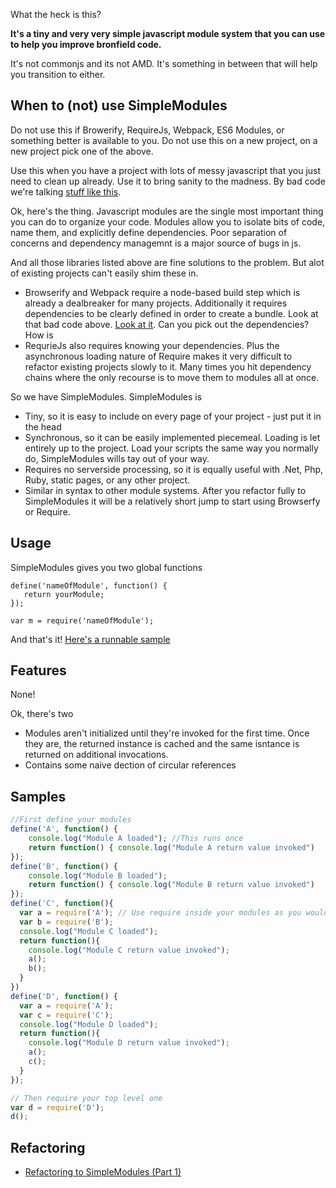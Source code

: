 What the heck is this?

**It's a tiny and very very simple javascript module system that you can use to help you improve bronfield code.**

It's not commonjs and its not AMD. It's something in between that will help you transition to either.

## When to (not) use SimpleModules

Do not use this if Browerify, RequireJs, Webpack, ES6 Modules, or something better is available to you. Do not use this on a new project, on a new project pick one of the above.

Use this when you have a project with lots of messy javascript that you just need to clean up already. Use it to bring sanity to the madness. By bad code we're talking [stuff like this](https://gist.github.com/togakangaroo/a6d527ab1225736e2fc7).

Ok, here's the thing. Javascript modules are the single most important thing you can do to organize your code. Modules allow you to isolate bits of code, name them, and explicitly define dependencies. Poor separation of concerns and dependency managemnt is a major source of bugs in js.

And all those libraries listed above are fine solutions to the problem. But alot of existing projects can't easily shim these in. 
  * Browserify and Webpack require a node-based build step which is already a dealbreaker for many projects. Additionally it requires dependencies to be clearly defined in order to create a bundle. Look at that bad code above. [Look at it](https://gist.github.com/togakangaroo/a6d527ab1225736e2fc7). Can you pick out the dependencies? How is 
  * RequrieJs also requires knowing your dependencies. Plus the asynchronous loading nature of Require makes it very difficult to refactor existing projects slowly to it. Many times you hit dependency chains where the only recourse is to move them to modules all at once.

So we have SimpleModules. SimpleModules is

* Tiny, so it is easy to include on every page of your project - just put it in the head
* Synchronous, so it can be easily implemented piecemeal. Loading is let entirely up to the project. Load your scripts the same way you normally do, SimpleModules wills tay out of your way.
* Requires no serverside processing, so it is equally useful with .Net, Php, Ruby, static pages, or any other project.
* Similar in syntax to other module systems. After you refactor fully to SimpleModules it will be a relatively short jump to start using Browserfy or Require.

## Usage

SimpleModules gives you two global functions

    define('nameOfModule', function() {
       return yourModule;
    });
    
    var m = require('nameOfModule');
    
And that's it! [Here's a runnable sample](http://jsbin.com/tiriz/watch?js,console)

## Features

None! 

Ok, there's two
  * Modules aren't initialized until they're invoked for the first time. Once they are, the returned instance is cached and the same isntance is returned on additional invocations.
  * Contains some naive dection of circular references

## Samples

```javascript
//First define your modules
define('A', function() {
	console.log("Module A loaded"); //This runs once
	return function() { console.log("Module A return value invoked")	}  //Return the module that you want
});
define('B', function() {
	console.log("Module B loaded");
	return function() { console.log("Module B return value invoked")	}  
});
define('C', function(){
  var a = require('A'); // Use require inside your modules as you would with commonjs
  var b = require('B');
  console.log("Module C loaded");
  return function(){
	console.log("Module C return value invoked");
	a();
	b();
  }
})
define('D', function() {
  var a = require('A');
  var c = require('C');
  console.log("Module D loaded");
  return function(){
	console.log("Module D return value invoked");
	a();
    c();
  }
});

// Then require your top level one
var d = require('D');
d();
```

## Refactoring

* [Refactoring to SimpleModules (Part 1)](http://togakangaroo.github.io/2014/10/31/use-simple-modules-1.html)
